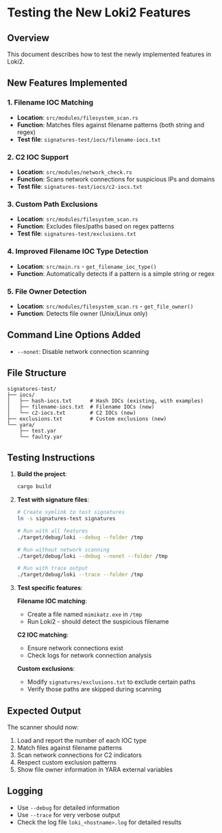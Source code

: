 # Testing the New Loki2 Features

## Overview
This document describes how to test the newly implemented features in Loki2.

## New Features Implemented

### 1. Filename IOC Matching
- **Location**: `src/modules/filesystem_scan.rs`
- **Function**: Matches files against filename patterns (both string and regex)
- **Test file**: `signatures-test/iocs/filename-iocs.txt`

### 2. C2 IOC Support
- **Location**: `src/modules/network_check.rs`
- **Function**: Scans network connections for suspicious IPs and domains
- **Test file**: `signatures-test/iocs/c2-iocs.txt`

### 3. Custom Path Exclusions
- **Location**: `src/modules/filesystem_scan.rs`
- **Function**: Excludes files/paths based on regex patterns
- **Test file**: `signatures-test/exclusions.txt`

### 4. Improved Filename IOC Type Detection
- **Location**: `src/main.rs` - `get_filename_ioc_type()`
- **Function**: Automatically detects if a pattern is a simple string or regex

### 5. File Owner Detection
- **Location**: `src/modules/filesystem_scan.rs` - `get_file_owner()`
- **Function**: Detects file owner (Unix/Linux only)

## Command Line Options Added

- `--nonet`: Disable network connection scanning

## File Structure

```
signatures-test/
├── iocs/
│   ├── hash-iocs.txt      # Hash IOCs (existing, with examples)
│   ├── filename-iocs.txt  # Filename IOCs (new)
│   └── c2-iocs.txt        # C2 IOCs (new)
├── exclusions.txt         # Custom exclusions (new)
└── yara/
    ├── test.yar
    └── faulty.yar
```

## Testing Instructions

1. **Build the project**:
   ```bash
   cargo build
   ```

2. **Test with signature files**:
   ```bash
   # Create symlink to test signatures
   ln -s signatures-test signatures
   
   # Run with all features
   ./target/debug/loki --debug --folder /tmp
   
   # Run without network scanning
   ./target/debug/loki --debug --nonet --folder /tmp
   
   # Run with trace output
   ./target/debug/loki --trace --folder /tmp
   ```

3. **Test specific features**:
   
   **Filename IOC matching**:
   - Create a file named `mimikatz.exe` in `/tmp`
   - Run Loki2 - should detect the suspicious filename
   
   **C2 IOC matching**:
   - Ensure network connections exist
   - Check logs for network connection analysis
   
   **Custom exclusions**:
   - Modify `signatures/exclusions.txt` to exclude certain paths
   - Verify those paths are skipped during scanning

## Expected Output

The scanner should now:
1. Load and report the number of each IOC type
2. Match files against filename patterns
3. Scan network connections for C2 indicators
4. Respect custom exclusion patterns
5. Show file owner information in YARA external variables

## Logging

- Use `--debug` for detailed information
- Use `--trace` for very verbose output
- Check the log file `loki_<hostname>.log` for detailed results
